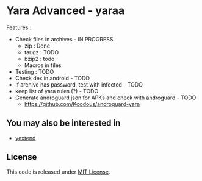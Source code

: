 # Yara Advanced - yaraa

Features :
* Check files in archives - IN PROGRESS
    * zip : Done
    * tar.gz : TODO
    * bzip2 : todo
    * Macros in files
* Testing : TODO
* Check dex in android - TODO
* If archive has password, test with infected - TODO
* keep list of yara rules (?) - TODO
* Generate androguard json for APKs and check with androguard - TODO
    * https://github.com/Koodous/androguard-yara

## You may also be interested in

* [yextend](https://github.com/BayshoreNetworks/yextend)

## License

This code is released under [MIT License](LICENSE).
